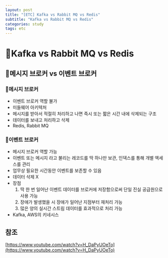 ```yaml
---
layout: post
title: "[ETC] Kafka vs Rabbit MQ vs Redis"
subtitle: "Kafka vs Rabbit MQ vs Redis"
categories: study
tags: etc
---
```

# 🍭Kafka vs Rabbit MQ vs Redis

## 🍬메시지 브로커 vs 이벤트 브로커
### 🍫메시지 브로커
* 이벤트 브로커 역할 불가
* 미들웨어 아키텍처
* 메시지를 받아서 적절히 처리하고 나면 즉시 또는 짧은 시간 내에 삭제되는 구조	
* 데이터를 보내고 처리하고 삭제
* Redis, Rabbit MQ

### 🍫이벤트 브로커
* 메시지 브로커 역할 가능
* 이벤트 또는 메시지 라고 불리는 레코드를 딱 하나만 보관, 인덱스를 통해 개별 액세스를 관리
* 업무상 필요한 시간동안 이벤트를 보존할 수 있음
* 데이터 삭제 X
* 장점
    1. 딱 한 번 일어난 이벤트 데이터를 브로커에 저장함으로써 단일 진실 공급원으로 사용 가능
    2. 장애가 발생했을 시 장애가 일어난 지점부터 재처리 가능
    3. 많은 양의 실시간 스트림 데이터를 효과적으로 처리 가능
* Kafka, AWS의 키네시스


## 참조
[https://www.youtube.com/watch?v=H_DaPyUOeTo](https://www.youtube.com/watch?v=H_DaPyUOeTo)